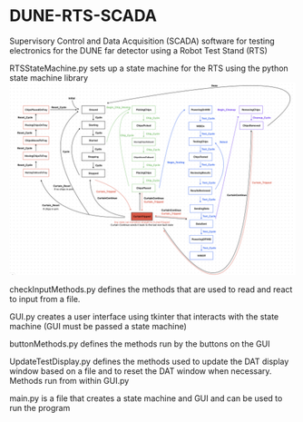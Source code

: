 # DUNE-RTS-SCADA
Supervisory Control and Data Acquisition (SCADA) software for testing electronics for the DUNE far detector using a Robot Test Stand (RTS)


RTSStateMachine.py sets up a state machine for the RTS using the python state machine library
![alt text](RTSStateMachineGraphic.png)

checkInputMethods.py defines the methods that are used to read and react to input from a file.

GUI.py creates a user interface using tkinter that interacts with the state machine (GUI must be passed a state machine)

buttonMethods.py defines the methods run by the buttons on the GUI

UpdateTestDisplay.py defines the methods used to update the DAT display window based on a file and to reset the DAT window when necessary. Methods run from within GUI.py

main.py is a file that creates a state machine and GUI and can be used to run the program